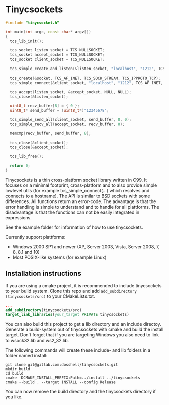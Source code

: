Tinycsockets
============

```cpp
#include "tinycsocket.h"

int main(int argc, const char* argv[])
{
  tcs_lib_init();

  tcs_socket listen_socket = TCS_NULLSOCKET;
  tcs_socket accept_socket = TCS_NULLSOCKET;
  tcs_socket client_socket = TCS_NULLSOCKET;

  tcs_simple_create_and_listen(&listen_socket, "localhost", "1212", TCS_AF_INET);
  
  tcs_create(&socket, TCS_AF_INET, TCS_SOCK_STREAM, TCS_IPPROTO_TCP);
  tcs_simple_connect(&client_socket, "localhost", "1212", TCS_AF_INET, TCS_SOCK_STREAM);
  
  tcs_accept(listen_socket, &accept_socket, NULL, NULL);
  tcs_close(&listen_socket);

  uint8_t recv_buffer[8] = { 0 };
  uint8_t* send_buffer = (uint8_t*)"12345678";

  tcs_simple_send_all(client_socket, send_buffer, 8, 0);
  tcs_simple_recv_all(accept_socket, recv_buffer, 8);

  memcmp(recv_buffer, send_buffer, 8);

  tcs_close(&client_socket);
  tcs_close(&accept_socket);

  tcs_lib_free();
  
  return 0;
}
```

Tinycsockets is a thin cross-platform socket library written in C99. It focuses
on a minimal footprint, cross-platform and to also provide simple lowlevel utils
(for example tcs_simple_connect(...) which resolves and connects to a hostname).
The API is similar to BSD sockets with some differences. All functions return an
error-code. The advantage is that the error handling is simple to understand and
to handle for all plattforms. The disadvantage is that the functions can not be
easily integrated in expressions.

See the example folder for information of how to use tinycsockets.

Currently support plattforms:
- Windows 2000 SP1 and newer (XP, Server 2003, Vista, Server 2008, 7, 8, 8.1 and 10)
- Most POSIX-like systems (for example Linux)

Installation instructions
------------

If you are using a cmake project, it is recommended to include tinycsockets to
your build system. Clone this repo and add `add_subdirectory (tinycsockets/src)`
to your CMakeLists.txt.

```cmake
...
add_subdirectory(tinycsockets/src)
target_link_libraries(your_target PRIVATE tinycsockets)
```


You can also build this project to get a lib directory and an include directoy.
Generate a build-system out of tinycsockets with cmake and build the install
target. Don't forget that if you are targeting Windows you also need to link to
wsock32.lib and ws2_32.lib.

The following commands will create these include- and lib folders in a folder named
install:

```
git clone git@gitlab.com:dosshell/tinycsockets.git
mkdir build
cd build
cmake -DCMAKE_INSTALL_PREFIX:Path=../install ../tinycsockets
cmake --build . --target INSTALL --config Release
```
You can now remove the build directory and the tinycsockets directory if you
like.
